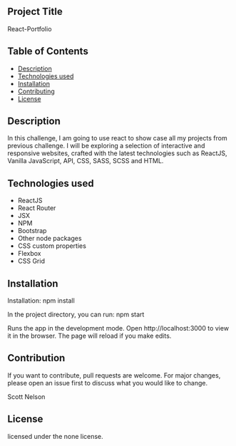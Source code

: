 ## Project Title

React-Portfolio


 ## Table of Contents

- [Description](#description)
- [Technologies used](#technologies)
- [Installation](#installation)
- [Contributing](#contributing)
- [License](#license)


## Description

In this challenge, I am going to use react to show case all my projects from previous challenge. I will be exploring a selection of interactive and responsive websites, crafted with the latest technologies such as ReactJS, Vanilla JavaScript, API, CSS, SASS, SCSS and HTML. 


## Technologies used

* ReactJS
* React Router
* JSX
* NPM
* Bootstrap
* Other node packages
* CSS custom properties
* Flexbox
* CSS Grid


## Installation

Installation: npm install

In the project directory, you can run: npm start

Runs the app in the development mode.
Open http://localhost:3000 to view it in the browser. The page will reload if you make edits.




## Contribution

If you want to contribute, pull requests are welcome. For major changes, please open an issue first to discuss what you would like to change.

Scott Nelson



## License

licensed under the none license.
